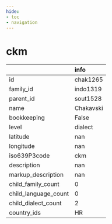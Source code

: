 ```yaml
---
hide:
- toc
- navigation
---
```

# ckm
|                      | info      |
|:---------------------|:----------|
| id                   | chak1265  |
| family_id            | indo1319  |
| parent_id            | sout1528  |
| name                 | Chakavski |
| bookkeeping          | False     |
| level                | dialect   |
| latitude             | nan       |
| longitude            | nan       |
| iso639P3code         | ckm       |
| description          | nan       |
| markup_description   | nan       |
| child_family_count   | 0         |
| child_language_count | 0         |
| child_dialect_count  | 2         |
| country_ids          | HR        |